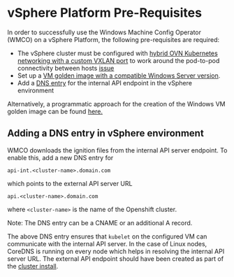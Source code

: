 # vSphere Platform Pre-Requisites

In order to successfully use the Windows Machine Config Operator (WMCO) on a vSphere Platform, 
the following pre-requisites are required:

* The vSphere cluster must be configured with [hybrid OVN Kubernetes networking with a custom VXLAN port](setup-hybrid-OVNKubernetes-cluster.md#vSphere)
  to work around the pod-to-pod connectivity between hosts [issue](https://docs.microsoft.com/en-us/virtualization/windowscontainers/kubernetes/common-problems#pod-to-pod-connectivity-between-hosts-is-broken-on-my-kubernetes-cluster-running-on-vsphere)
* Set up a [VM golden image with a compatible Windows Server version](vsphere-golden-image.md#1-select-a-compatible-windows-server-version).
* Add a [DNS entry](#adding-a-dns-entry-in-vsphere-environment) for the internal API endpoint in the vSphere environment

Alternatively, a programmatic approach for the creation of the Windows VM golden image can be found [here.](vsphere_ci/README.md)

## Adding a DNS entry in vSphere environment

WMCO downloads the ignition files from the internal API server endpoint. To enable this, add a new DNS entry for

```
api-int.<cluster-name>.domain.com
```

which points to the external API server URL

```
api.<cluster-name>.domain.com
```

where `<cluster-name>` is the name of the Openshift cluster.

Note: The DNS entry can be a CNAME or an additional A record.

The above DNS entry ensures that `kubelet` on the configured VM can communicate with the internal API server. In the
case of Linux nodes, CoreDNS is running on every node which helps in resolving the internal API server URL. The external
API endpoint should have been created as part of the [cluster install](https://docs.openshift.com/container-platform/latest/installing/installing_vsphere/installing-vsphere-installer-provisioned.html).
